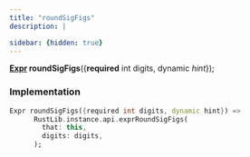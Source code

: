 ```yaml
---
title: "roundSigFigs"
description: |

sidebar: {hidden: true}
---
```

<span class="dart-code"><strong>[Expr] roundSigFigs</strong>({<span class="nobr"><strong>required</strong> int digits</span>, <span class="nobr">dynamic <i>hint</i></span>});</span>


### Implementation
```dart
Expr roundSigFigs({required int digits, dynamic hint}) =>
      RustLib.instance.api.exprRoundSigFigs(
        that: this,
        digits: digits,
      );
```

[Expr]: /reference/classes/expr
[dynamic]: #